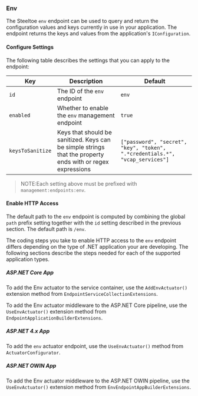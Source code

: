 ### Env

The Steeltoe `env` endpoint can be used to query and return the configuration values and keys currently in use in your application. The endpoint returns the keys and values from the application's `IConfiguration`.

#### Configure Settings

The following table describes the settings that you can apply to the endpoint:

|Key|Description|Default|
|---|---|---|
|`id`|The ID of the `env` endpoint|`env`|
|`enabled`|Whether to enable the `env` management endpoint|`true`|
|`keysToSanitize`|Keys that should be sanitized. Keys can be simple strings that the property ends with or regex expressions|```["password", "secret", "key", "token", ".*credentials.*", "vcap_services"]```|

>NOTE:Each setting above must be prefixed with `management:endpoints:env`.

#### Enable HTTP Access

The default path to the `env` endpoint is computed by combining the global `path` prefix setting together with the `id` setting described in the previous section. The default path is `/env`.

The coding steps you take to enable HTTP access to the `env` endpoint differs depending on the type of .NET application your are developing. The following sections describe the steps needed for each of the supported application types.

##### ASP.NET Core App

To add the Env actuator to the service container, use the `AddEnvActuator()` extension method from `EndpointServiceCollectionExtensions`.

To add the Env actuator middleware to the ASP.NET Core pipeline, use the `UseEnvActuator()` extension method from `EndpointApplicationBuilderExtensions`.

##### ASP.NET 4.x App

To add the `env` actuator endpoint, use the `UseEnvActuator()` method from `ActuatorConfigurator`.

##### ASP.NET OWIN App

To add the Env actuator middleware to the ASP.NET OWIN pipeline, use the `UseEnvActuator()` extension method from `EnvEndpointAppBuilderExtensions`.
